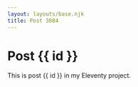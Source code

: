 ```yaml
---
layout: layouts/base.njk
title: Post 3084
---
```


# Post {{ id }}

This is post {{ id }} in my Eleventy project.
